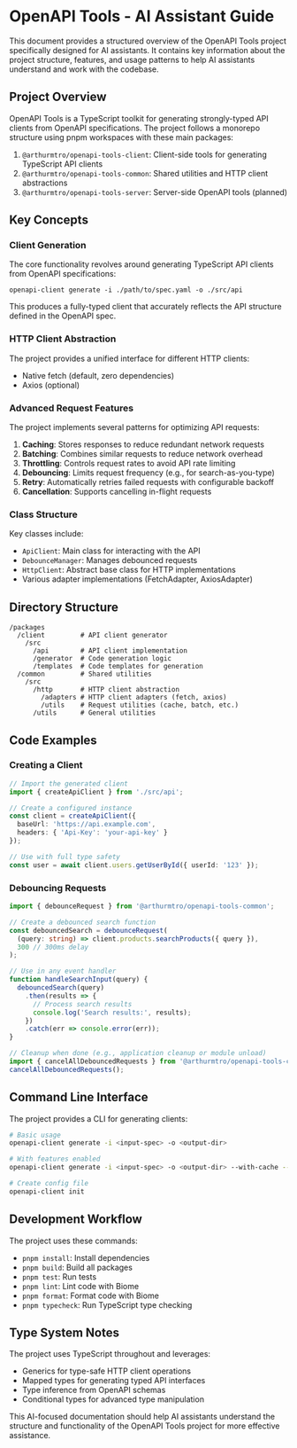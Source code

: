 # OpenAPI Tools - AI Assistant Guide

This document provides a structured overview of the OpenAPI Tools project specifically designed for AI assistants. It contains key information about the project structure, features, and usage patterns to help AI assistants understand and work with the codebase.

## Project Overview

OpenAPI Tools is a TypeScript toolkit for generating strongly-typed API clients from OpenAPI specifications. The project follows a monorepo structure using pnpm workspaces with these main packages:

1. `@arthurmtro/openapi-tools-client`: Client-side tools for generating TypeScript API clients
2. `@arthurmtro/openapi-tools-common`: Shared utilities and HTTP client abstractions
3. `@arthurmtro/openapi-tools-server`: Server-side OpenAPI tools (planned)

## Key Concepts

### Client Generation

The core functionality revolves around generating TypeScript API clients from OpenAPI specifications:

```
openapi-client generate -i ./path/to/spec.yaml -o ./src/api
```

This produces a fully-typed client that accurately reflects the API structure defined in the OpenAPI spec.

### HTTP Client Abstraction

The project provides a unified interface for different HTTP clients:
- Native fetch (default, zero dependencies)
- Axios (optional)

### Advanced Request Features

The project implements several patterns for optimizing API requests:

1. **Caching**: Stores responses to reduce redundant network requests
2. **Batching**: Combines similar requests to reduce network overhead
3. **Throttling**: Controls request rates to avoid API rate limiting
4. **Debouncing**: Limits request frequency (e.g., for search-as-you-type)
5. **Retry**: Automatically retries failed requests with configurable backoff
6. **Cancellation**: Supports cancelling in-flight requests

### Class Structure

Key classes include:
- `ApiClient`: Main class for interacting with the API
- `DebounceManager`: Manages debounced requests
- `HttpClient`: Abstract base class for HTTP implementations
- Various adapter implementations (FetchAdapter, AxiosAdapter)

## Directory Structure

```
/packages
  /client         # API client generator
    /src
      /api        # API client implementation
      /generator  # Code generation logic
      /templates  # Code templates for generation
  /common         # Shared utilities
    /src
      /http       # HTTP client abstraction
        /adapters # HTTP client adapters (fetch, axios)
        /utils    # Request utilities (cache, batch, etc.)
      /utils      # General utilities
```

## Code Examples

### Creating a Client

```typescript
// Import the generated client
import { createApiClient } from './src/api';

// Create a configured instance
const client = createApiClient({
  baseUrl: 'https://api.example.com',
  headers: { 'Api-Key': 'your-api-key' }
});

// Use with full type safety
const user = await client.users.getUserById({ userId: '123' });
```

### Debouncing Requests

```typescript
import { debounceRequest } from '@arthurmtro/openapi-tools-common';

// Create a debounced search function
const debouncedSearch = debounceRequest(
  (query: string) => client.products.searchProducts({ query }),
  300 // 300ms delay
);

// Use in any event handler
function handleSearchInput(query) {
  debouncedSearch(query)
    .then(results => {
      // Process search results
      console.log('Search results:', results);
    })
    .catch(err => console.error(err));
}

// Cleanup when done (e.g., application cleanup or module unload)
import { cancelAllDebouncedRequests } from '@arthurmtro/openapi-tools-common';
cancelAllDebouncedRequests();
```

## Command Line Interface

The project provides a CLI for generating clients:

```bash
# Basic usage
openapi-client generate -i <input-spec> -o <output-dir>

# With features enabled
openapi-client generate -i <input-spec> -o <output-dir> --with-cache --with-retry

# Create config file
openapi-client init
```

## Development Workflow

The project uses these commands:
- `pnpm install`: Install dependencies
- `pnpm build`: Build all packages
- `pnpm test`: Run tests
- `pnpm lint`: Lint code with Biome
- `pnpm format`: Format code with Biome
- `pnpm typecheck`: Run TypeScript type checking

## Type System Notes

The project uses TypeScript throughout and leverages:
- Generics for type-safe HTTP client operations
- Mapped types for generating typed API interfaces
- Type inference from OpenAPI schemas
- Conditional types for advanced type manipulation

This AI-focused documentation should help AI assistants understand the structure and functionality of the OpenAPI Tools project for more effective assistance.